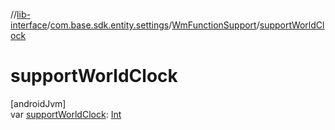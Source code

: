 //[lib-interface](../../../index.md)/[com.base.sdk.entity.settings](../index.md)/[WmFunctionSupport](index.md)/[supportWorldClock](support-world-clock.md)

# supportWorldClock

[androidJvm]\
var [supportWorldClock](support-world-clock.md): [Int](https://kotlinlang.org/api/latest/jvm/stdlib/kotlin/-int/index.html)
